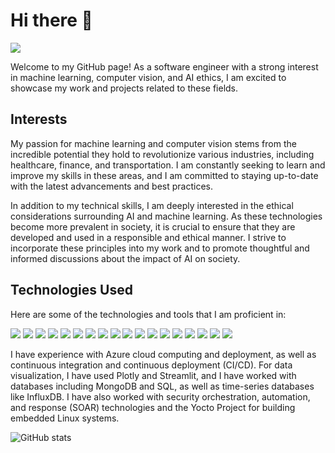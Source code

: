 # Hi there 👋
![](https://komarev.com/ghpvc/?username=pdragoi)

Welcome to my GitHub page! As a software engineer with a strong interest in machine learning, computer vision, and AI ethics, I am excited to showcase my work and projects related to these fields.

## Interests

My passion for machine learning and computer vision stems from the incredible potential they hold to revolutionize various industries, including healthcare, finance, and transportation. I am constantly seeking to learn and improve my skills in these areas, and I am committed to staying up-to-date with the latest advancements and best practices.

In addition to my technical skills, I am deeply interested in the ethical considerations surrounding AI and machine learning. As these technologies become more prevalent in society, it is crucial to ensure that they are developed and used in a responsible and ethical manner. I strive to incorporate these principles into my work and to promote thoughtful and informed discussions about the impact of AI on society.

## Technologies Used

Here are some of the technologies and tools that I am proficient in:

![](https://img.shields.io/badge/-Python-3776AB?style=flat-square&amp;logo=python&amp;logoColor=white)
![](https://img.shields.io/badge/-PyTorch-EE4C2C?style=flat-square&amp;logo=pytorch&amp;logoColor=white)
![](https://img.shields.io/badge/-OpenCV-5C3EE8?style=flat-square&amp;logo=opencv&amp;logoColor=white)
![](https://img.shields.io/badge/-NumPy-013243?style=flat-square&amp;logo=numpy&amp;logoColor=white)
![](https://img.shields.io/badge/-Pandas-150458?style=flat-square&amp;logo=pandas&amp;logoColor=white)
![](https://img.shields.io/badge/-Git-F05032?style=flat-square&amp;logo=git&amp;logoColor=white)
![](https://img.shields.io/badge/-Linux-FCC624?style=flat-square&amp;logo=linux&amp;logoColor=white)
![](https://img.shields.io/badge/-Azure-0089D6?style=flat-square&logo=microsoft-azure&logoColor=white)
![](https://img.shields.io/badge/-CI%2FCD-4D4D4D?style=flat-square&logo=jenkins&logoColor=white)
![](https://img.shields.io/badge/-Plotly-3F4F75?style=flat-square&logo=plotly&logoColor=white)
![](https://img.shields.io/badge/-Streamlit-FF4B4B?style=flat-square&logo=streamlit&logoColor=white)
![](https://img.shields.io/badge/-Weights%20%26%20Biases-FFBE00?style=flat-square&logo=wandb&logoColor=white)
![](https://img.shields.io/badge/-C-A8B9CC?style=flat-square&logo=c&logoColor=white)
![](https://img.shields.io/badge/-MongoDB-47A248?style=flat-square&logo=mongodb&logoColor=white)
![](https://img.shields.io/badge/-SQL-4479A1?style=flat-square&logo=postgresql&logoColor=white)
![](https://img.shields.io/badge/-InfluxDB-22ADF6?style=flat-square&logo=influxdb&logoColor=white)
![](https://img.shields.io/badge/-Yocto-2E2E2E?style=flat-square)
![](https://img.shields.io/badge/-SOAR-252526?style=flat-square)

I have experience with Azure cloud computing and deployment, as well as continuous integration and continuous deployment (CI/CD). For data visualization, I have used Plotly and Streamlit, and I have worked with databases including MongoDB and SQL, as well as time-series databases like InfluxDB. I have also worked with security orchestration, automation, and response (SOAR) technologies and the Yocto Project for building embedded Linux systems.

![GitHub stats](https://github-readme-stats.vercel.app/api?username=pdragoi&count_private=true&theme=dark)
